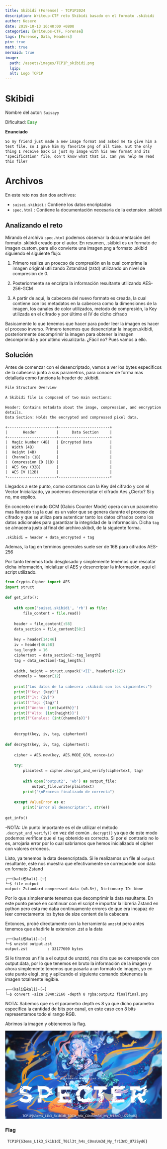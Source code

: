 ```yaml
---
title: Skibidi (Forense) - TCP1P2024
description: Writeup-CTF reto Skibidi basado en el formato .skibidi
author: Kesero
date: 2019-10-13 16:40:00 +0800
categories: [Writeups-CTF, Forense]
tags: [Forense, Data, Headers]
pin: true
math: true
mermaid: true
image:
  path: /assets/images/TCP1P_skibidi.png
  lqip: 
  alt: Logo TCP1P
---
```



# Skibidi 
Nombre del autor: `Suisayy`

Dificultad: <font color=green>Easy</font>

**Enunciado**

    So my friend just made a new image format and asked me to give him a test file, so I gave him my favorite png of all time. But the only thing I receive back is just my image with his new format and its "specification" file, don't know what that is. Can you help me read this file?

# Archivos

En este reto nos dan dos archivos:

- `suisei.skibidi` : Contiene los datos encriptados
- `spec.html` : Contiene la documentación necesaria de la extension .skibidi

## Analizando el reto

Mirando el archivo `spec.html` podemos observar la documentación del formato .skibidi creado por el autor. En resumen, .skibidi es un formato de imagen custom, para ello convierte una imagen.png a formato .skibid siguiendo el siguiente flujo:

1. Primero realiza un proecso de compresión en la cual comprime la imagen original utilizando Zstandrad (zstd) utilizando un nivel de compresión de 0.

2. Posteriormente se encripta la información resultante utilizando AES-256-GCM

3. A partir de aqui, la cabecera del nuevo formato es creada, la cual contiene con los metadatos en la cabecera como la dimensiones de la imagen, los canales de color utilizados, metodo de compresión, la Key utilizada en el cifrado y por último el IV de dicho cifrado
        

Basicamente lo que tenemos que hacer para poder leer la imagen es hacer el proceso inverso. Primero tenemos que desencriptar la imagen.skibidi, posteriormente decomprimir la imagen para obtener la imagen decomprimida y por ultimo visualizarla. ¿Fácil no? Pues vamos a ello.


## Solución

Antes de comenzar con el desencriptado, vamos a ver los bytes especificos de la cabecera junto a sus parametros, para conocer de forma mas detallada como funciona la header de .skibidi.

    File Structure Overview

    A Skibidi file is composed of two main sections:

    Header: Contains metadata about the image, compression, and encryption details.
    Data Section: Holds the encrypted and compressed pixel data.

    +----------------------+-----------------------+
    |       Header         |      Data Section     |
    +----------------------+-----------------------+
    |  Magic Number (4B)   | Encrypted Data        |
    |  Width (4B)          |                       |
    |  Height (4B)         |                       |
    |  Channels (1B)       |                       |
    |  Compression ID (1B) |                       |
    |  AES Key (32B)       |                       |
    |  AES IV (12B)        |                       |
    +----------------------+-----------------------+
    

Llegados a este punto, como contamos con la Key del cifrado y con el Vector Inicializado, ya podemos desencriptar el cifrado Aes ¿Cierto? Si y no, me explico.

En concreto el modo GCM (Galois Counter Mode) opera con un parametro mas llamado `tag` la cual es un valor que se genera durante el proceso de cifrado y que se utiliza para autenticar tanto los datos cifrados como los datos adicionales para garantizar la integridad de la información. Dicha `tag` se almacena justo al final del archivo.skibdi, de la siguiente forma.

    .skibidi = header + data_encrypted + tag

Ademas, la tag en terminos generales suele ser de 16B para cifrados AES-256

Por tanto tenemos todo desglosado y simplemente tenemos que rescatar dicha información, inicializar el AES y desencriptar la información, aqui el script utilizado.


```python
from Crypto.Cipher import AES
import struct

def get_info():

    with open('suisei.skibidi', 'rb') as file:
        file_content = file.read()

    header = file_content[:58]  
    data_section = file_content[58:] 

    key = header[14:46] 
    iv = header[46:58]   
    tag_length = 16
    ciphertext = data_section[:-tag_length]  
    tag = data_section[-tag_length:]

    width, height = struct.unpack('<II', header[4:12])  
    channels = header[12]  

    print("Los datos de la cabecera .skibidi son los siguientes:")
    print(f"Key: {key}")
    print(f"Iv: {iv}")
    print(f"Tag: {tag}")
    print(f"Ancho: {int(width)}")
    print(f"Alto: {int(height)}")
    print(f"Canales: {int(channels)}")


    decrypt(key, iv, tag, ciphertext) 

def decrypt(key, iv, tag, ciphertext):

    cipher = AES.new(key, AES.MODE_GCM, nonce=iv)

    try:
        plaintext = cipher.decrypt_and_verify(ciphertext, tag)
        
        with open('output2', 'wb') as output_file:
            output_file.write(plaintext)
        print("\nProceso finalizado de correcta")

    except ValueError as e:
        print("Error al desencriptar:", str(e))

get_info()
```
-NOTA: Un punto importante es el de utilizar el método `.decrypt_and_verify()` en vez del común `.decrypt()` ya que de este modo podemos verificar que el `tag` obtenido es correcto. Si por el contrario no lo es, arrojaria error por lo cual sabríamos que hemos inicializado el cipher con valores erroneos.

Listo, ya tenemos la data desencriptada. Si le realizamos un file al `output` resultante, este nos muestra que efectivamente se corresponde con data en formato Zstand

    ┌──(kali㉿kali)-[~]
    └─$ file output
    output: Zstandard compressed data (v0.8+), Dictionary ID: None

Por lo que simplemente tenemos que decomprimir la data resultante. En este punto pensé en continuar con el script e importar la libreria Zstand en python pero esta me daba continuamente errores de que era incapaz de leer correctamente los bytes de size content de la cabecera.

Entonces, probé directamente con la herramienta `unzstd` pero antes tenemos que añadirle la extension .zst a la data

    ┌──(kali㉿kali)-[~]
    └─$ unzstd output.zst 
    output.zst         : 33177600 bytes   

Si le tiramos un file a el output de unzstd, nos dira que se corresponde con output:data, por lo que tenemos en bruto la información de la imagen y ahora simplemente tenemos que pasarla a un formato de imagen, yo en este punto elegi .png y aplicando el siguiente comando obtenemos la imagen totalmente legible.

    ┌──(kali㉿kali)-[~]
    └─$ convert -size 3840:2160 -depth 8 rgba:output2 finalfinal.png

NOTA: Sabemos que es el parametro depth es 8 ya que dicho parametro especifica la cantidad de bits por canal, en este caso con 8 bits representamos todo el rango RGB.

Abrimos la imagen y obtenemos la flag.

![Imagen_Final](/assets/images/posts/final_skibidi.png)


### Flag

` TCP1P{S3ems_L1k3_Sk1b1dI_T0il3t_h4s_C0nsUm3d_My_fr13nD_U72Syd6}`
